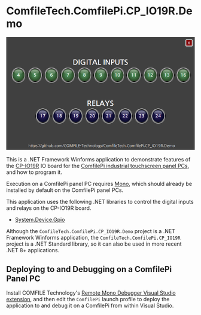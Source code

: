 # ComfileTech.ComfilePi.CP_IO19R.Demo

<img src="./images/screenshot.png" />

This is a .NET Framework Winforms application to demonstrate features of the [CP-IO19R](https://comfiletech.com/raspberry-pi-panel-pc/cp-io19r-i-o-relay-board-for-the-cpi-s-series/) IO board for the [ComfilePi industrial touchscreen panel PCs](https://comfiletech.com/linux-panel-pc/), and how to program it.

Execution on a ComfilePi panel PC requires [Mono](https://gitlab.winehq.org/mono/mono), which should already be installed by default on the ComfilePi panel PCs.

This application uses the following .NET libraries to control the digital inputs and relays on the CP-IO19R board.
* [System.Device.Gpio](https://www.nuget.org/packages/System.Device.Gpio/)

Although the `ComfileTech.ComfilePi.CP_IO19R.Demo` project is a .NET Framework Winforms application, the `ComfileTech.ComfilePi.CP_IO19R` project is a .NET Standard library, so it can also be used in more recent .NET 8+ applications.

## Deploying to and Debugging on a ComfilePi Panel PC

Install COMFILE Technology's [Remote Mono Debugger Visual Studio extension](http://www.comfilewiki.co.kr/en/doku.php?id=comfilepi:running_.net_winforms_applications_with_mono:remote_mono_debugger:index#ssh_authentication), and then edit the `ComfilePi` launch profile to deploy the application to and debug it on a ComfilePi from within Visual Studio.
